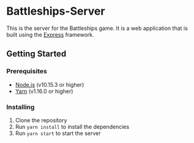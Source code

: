 # Battleships-Server

This is the server for the Battleships game. It is a web application that is built using the [Express](https://expressjs.com/) framework.

## Getting Started

### Prerequisites

- [Node.js](https://nodejs.org/en/) (v10.15.3 or higher)
- [Yarn](https://yarnpkg.com/en/) (v1.16.0 or higher)

### Installing

1. Clone the repository
2. Run `yarn install` to install the dependencies
3. Run `yarn start` to start the server
